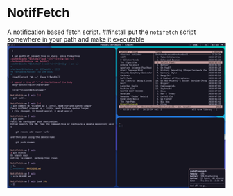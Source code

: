 # NotifFetch
A notification based fetch script.
##install
put the `notifetch` script somewhere in your path and make it executable
![screenshot](./screenshot.png)
